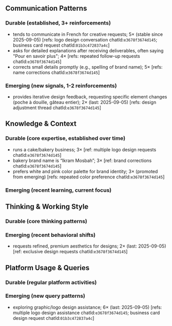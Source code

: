 ## Communication Patterns
### Durable (established, 3+ reinforcements)
- tends to communicate in French for creative requests; 5× (stable since 2025-09-05) [refs: logo design conversation chatId:`e3678f3674d145`; business card request chatId:`01b3c472837a4c`]
- asks for detailed explanations after receiving deliverables, often saying "Pour en savoir plus"; 4× [refs: repeated follow-up requests chatId:`e3678f3674d145`]
- corrects small details promptly (e.g., spelling of brand name); 5× [refs: name corrections chatId:`e3678f3674d145`]

### Emerging (new signals, 1-2 reinforcements)
- provides iterative design feedback, requesting specific element changes (poche à douille, gâteau entier); 2× (last: 2025-09-05) [refs: design adjustment thread chatId:`e3678f3674d145`]

## Knowledge & Context
### Durable (core expertise, established over time)
- runs a cake/bakery business; 3× [ref: multiple logo design requests chatId:`e3678f3674d145`]
- bakery brand name is “Ikram Mosbah”; 3× [ref: brand corrections chatId:`e3678f3674d145`]
- prefers white and pink color palette for brand identity; 3× (promoted from emerging) [refs: repeated color preference chatId:`e3678f3674d145`]

### Emerging (recent learning, current focus)

## Thinking & Working Style
### Durable (core thinking patterns)

### Emerging (recent behavioral shifts)
- requests refined, premium aesthetics for designs; 2× (last: 2025-09-05) [ref: exclusive design requests chatId:`e3678f3674d145`]

## Platform Usage & Queries
### Durable (regular platform activities)

### Emerging (new query patterns)
- exploring graphic/logo design assistance; 6× (last: 2025-09-05) [refs: multiple logo design assistance chatId:`e3678f3674d145`; business card design request chatId:`01b3c472837a4c`]